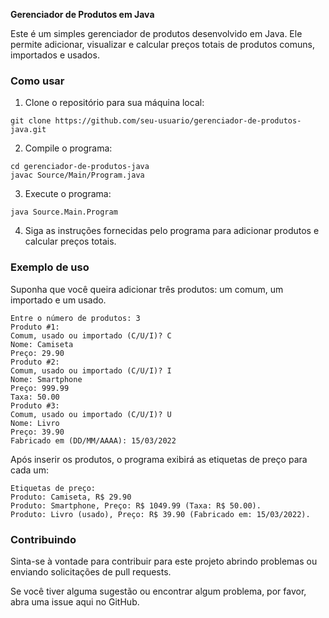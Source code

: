 **Gerenciador de Produtos em Java**

Este é um simples gerenciador de produtos desenvolvido em Java. Ele permite adicionar, visualizar e calcular preços totais de produtos comuns, importados e usados.

### Como usar

1. Clone o repositório para sua máquina local:

```
git clone https://github.com/seu-usuario/gerenciador-de-produtos-java.git
```

2. Compile o programa:

```
cd gerenciador-de-produtos-java
javac Source/Main/Program.java
```

3. Execute o programa:

```
java Source.Main.Program
```

4. Siga as instruções fornecidas pelo programa para adicionar produtos e calcular preços totais.

### Exemplo de uso

Suponha que você queira adicionar três produtos: um comum, um importado e um usado.

```
Entre o número de produtos: 3
Produto #1:
Comum, usado ou importado (C/U/I)? C
Nome: Camiseta
Preço: 29.90
Produto #2:
Comum, usado ou importado (C/U/I)? I
Nome: Smartphone
Preço: 999.99
Taxa: 50.00
Produto #3:
Comum, usado ou importado (C/U/I)? U
Nome: Livro
Preço: 39.90
Fabricado em (DD/MM/AAAA): 15/03/2022
```

Após inserir os produtos, o programa exibirá as etiquetas de preço para cada um:

```
Etiquetas de preço:
Produto: Camiseta, R$ 29.90
Produto: Smartphone, Preço: R$ 1049.99 (Taxa: R$ 50.00).
Produto: Livro (usado), Preço: R$ 39.90 (Fabricado em: 15/03/2022).
```

### Contribuindo

Sinta-se à vontade para contribuir para este projeto abrindo problemas ou enviando solicitações de pull requests.

Se você tiver alguma sugestão ou encontrar algum problema, por favor, abra uma issue aqui no GitHub.